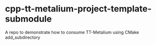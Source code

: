 # cpp-tt-metalium-project-template-submodule
A repo to demonstrate how to consume TT-Metalium using CMake add_subdirectory
